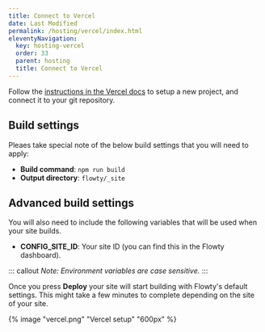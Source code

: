 ```yaml
---
title: Connect to Vercel
date: Last Modified
permalink: /hosting/vercel/index.html
eleventyNavigation:
  key: hosting-vercel
  order: 33
  parent: hosting
  title: Connect to Vercel
---
```


Follow the [instructions in the Vercel docs](https://vercel.com/docs/concepts/projects/overview#git) to setup a new project, and connect it to your git repository.

## Build settings
Pleaes take special note of the below build settings that you will need to apply:

- **Build command**: `npm run build`
- **Output directory**: `flowty/_site`

## Advanced build settings
You will also need to include the following variables that will be used when your site builds.

- **CONFIG_SITE_ID**: Your site ID (you can find this in the Flowty dashboard).

::: callout
*Note: Environment variables are case sensitive.*
:::

Once you press **Deploy** your site will start building with Flowty's default settings. This might take a few minutes to complete depending on the site of your site.

{% image "vercel.png" "Vercel setup" "600px" %}